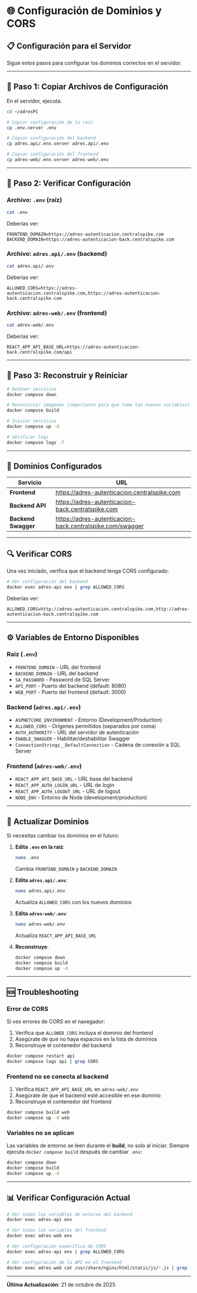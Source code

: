 # 🌐 Configuración de Dominios y CORS

## 📋 Configuración para el Servidor

Sigue estos pasos para configurar los dominios correctos en el servidor.

---

## 🔧 Paso 1: Copiar Archivos de Configuración

En el servidor, ejecuta:

```bash
cd ~/adresPC

# Copiar configuración de la raíz
cp .env.server .env

# Copiar configuración del backend
cp adres.api/.env.server adres.api/.env

# Copiar configuración del frontend
cp adres-web/.env.server adres-web/.env
```

---

## 📝 Paso 2: Verificar Configuración

### **Archivo: `.env` (raíz)**

```bash
cat .env
```

Deberías ver:
```env
FRONTEND_DOMAIN=https://adres-autenticacion.centralspike.com
BACKEND_DOMAIN=https://adres-autenticacion-back.centralspike.com
```

### **Archivo: `adres.api/.env` (backend)**

```bash
cat adres.api/.env
```

Deberías ver:
```env
ALLOWED_CORS=https://adres-autenticacion.centralspike.com,https://adres-autenticacion-back.centralspike.com
```

### **Archivo: `adres-web/.env` (frontend)**

```bash
cat adres-web/.env
```

Deberías ver:
```env
REACT_APP_API_BASE_URL=https://adres-autenticacion-back.centralspike.com/api
```

---

## 🚀 Paso 3: Reconstruir y Reiniciar

```bash
# Detener servicios
docker compose down

# Reconstruir imágenes (importante para que tome las nuevas variables)
docker compose build

# Iniciar servicios
docker compose up -d

# Verificar logs
docker compose logs -f
```

---

## 🎯 Dominios Configurados

| Servicio | URL |
|----------|-----|
| **Frontend** | https://adres-autenticacion.centralspike.com |
| **Backend API** | https://adres-autenticacion-back.centralspike.com |
| **Backend Swagger** | https://adres-autenticacion-back.centralspike.com/swagger |

---

## 🔍 Verificar CORS

Una vez iniciado, verifica que el backend tenga CORS configurado:

```bash
# Ver configuración del backend
docker exec adres-api env | grep ALLOWED_CORS
```

Deberías ver:
```
ALLOWED_CORS=http://adres-autenticacion.centralspike.com,http://adres-autenticacion-back.centralspike.com
```

---

## ⚙️ Variables de Entorno Disponibles

### **Raíz (`.env`)**
- `FRONTEND_DOMAIN` - URL del frontend
- `BACKEND_DOMAIN` - URL del backend
- `SA_PASSWORD` - Password de SQL Server
- `API_PORT` - Puerto del backend (default: 8080)
- `WEB_PORT` - Puerto del frontend (default: 3000)

### **Backend (`adres.api/.env`)**
- `ASPNETCORE_ENVIRONMENT` - Entorno (Development/Production)
- `ALLOWED_CORS` - Orígenes permitidos (separados por coma)
- `AUTH_AUTHORITY` - URL del servidor de autenticación
- `ENABLE_SWAGGER` - Habilitar/deshabilitar Swagger
- `ConnectionStrings__DefaultConnection` - Cadena de conexión a SQL Server

### **Frontend (`adres-web/.env`)**
- `REACT_APP_API_BASE_URL` - URL base del backend
- `REACT_APP_AUTH_LOGIN_URL` - URL de login
- `REACT_APP_AUTH_LOGOUT_URL` - URL de logout
- `NODE_ENV` - Entorno de Node (development/production)

---

## 🔄 Actualizar Dominios

Si necesitas cambiar los dominios en el futuro:

1. **Edita `.env` en la raíz**:
   ```bash
   nano .env
   ```
   Cambia `FRONTEND_DOMAIN` y `BACKEND_DOMAIN`

2. **Edita `adres.api/.env`**:
   ```bash
   nano adres.api/.env
   ```
   Actualiza `ALLOWED_CORS` con los nuevos dominios

3. **Edita `adres-web/.env`**:
   ```bash
   nano adres-web/.env
   ```
   Actualiza `REACT_APP_API_BASE_URL`

4. **Reconstruye**:
   ```bash
   docker compose down
   docker compose build
   docker compose up -d
   ```

---

## 🆘 Troubleshooting

### **Error de CORS**
Si ves errores de CORS en el navegador:

1. Verifica que `ALLOWED_CORS` incluya el dominio del frontend
2. Asegúrate de que no haya espacios en la lista de dominios
3. Reconstruye el contenedor del backend

```bash
docker compose restart api
docker compose logs api | grep CORS
```

### **Frontend no se conecta al backend**
1. Verifica `REACT_APP_API_BASE_URL` en `adres-web/.env`
2. Asegúrate de que el backend esté accesible en ese dominio
3. Reconstruye el contenedor del frontend

```bash
docker compose build web
docker compose up -d web
```

### **Variables no se aplican**
Las variables de entorno se leen durante el **build**, no solo al iniciar. Siempre ejecuta `docker compose build` después de cambiar `.env`:

```bash
docker compose down
docker compose build
docker compose up -d
```

---

## 📊 Verificar Configuración Actual

```bash
# Ver todas las variables de entorno del backend
docker exec adres-api env

# Ver todas las variables del frontend
docker exec adres-web env

# Ver configuración específica de CORS
docker exec adres-api env | grep ALLOWED_CORS

# Ver configuración de la API en el frontend
docker exec adres-web cat /usr/share/nginx/html/static/js/*.js | grep -o 'http://[^"]*api'
```

---

**Última Actualización**: 21 de octubre de 2025

